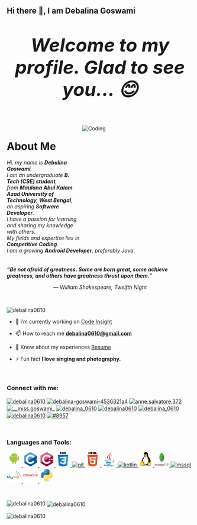 ## Hi there 👋, I am Debalina Goswami

<p align="center" style="font-size:50px">
    <em><strong>Welcome to my profile. Glad to see you... 😊 </strong></em>
  </p>

<!--
**debalina0610/debalina0610** is a ✨ _special_ ✨ repository because its `README.md` (this file) appears on your GitHub profile.

Here are some ideas to get you started:

- 🔭 I’m currently working on ...
- 🌱 I’m currently learning ...
- 👯 I’m looking to collaborate on ...
- 🤔 I’m looking for help with ...
- 💬 Ask me about ...
- 📫 How to reach me: ...
- 😄 Pronouns: ...
- ⚡ Fun fact: ...
-->
<br />
<img align="right" alt="Coding" width="300" height="300" src="https://us.123rf.com/450wm/7romawka7/7romawka71901/7romawka7190100010/126259709-cute-smiling-girl-sitting-at-laptop-and-learning-web-design-and-coding-vector-illustration-isolated-.jpg?ver=6">

# About Me

*Hi, my name is **Debalina Goswami**. <br />
I am an undergraduate **B. Tech (CSE) student**,<br /> from **Maulana Abul Kalam Azad University of Technology, West Bengal**,<br />
an aspiring **Software Developer**. <br /> I have a passion for learning and sharing my knowledge with others.<br />
My fields and expertise lies in **Competitive Coding**. <br />
I am a growing **Android Developer**, preferably Java.<br />
<br />*<br />
***“Be not afraid of greatness. Some are born great, some achieve greatness, and others have greatness thrust upon them.”***<br />
<p align="center">
  <em>― William Shakespeare, Twelfth Night<br /></em>
  </p>
<br />

<p align="left"> <img src="https://komarev.com/ghpvc/?username=debalina0610&label=Profile%20views&color=0e75b6&style=flat" alt="debalina0610" /> </p>

- 🔭 I’m currently working on [Code Insight](https://github.com/C-a-thing/Code-Insight)

- 📫 How to reach me **debalina0610@gmail.com**

- 📄 Know about my experiences [Resume](https://drive.google.com/drive/folders/1kRwA_US_U8fK_VIWJBXZBq08MDrBUncy?usp=sharing)

- ⚡ Fun fact **I love singing and photography.**


<br />
<h3 align="left">Connect with me:</h3>
<p align="left">
<a href="https://twitter.com/debalina0610" target="blank"><img align="center" src="https://raw.githubusercontent.com/rahuldkjain/github-profile-readme-generator/master/src/images/icons/Social/twitter.svg" alt="debalina0610" height="30" width="40" /></a>
<a href="https://linkedin.com/in/debalina-goswami-4536321a4" target="blank"><img align="center" src="https://raw.githubusercontent.com/rahuldkjain/github-profile-readme-generator/master/src/images/icons/Social/linked-in-alt.svg" alt="debalina-goswami-4536321a4" height="30" width="40" /></a>
<a href="https://fb.com/anne.salvatore.372" target="blank"><img align="center" src="https://raw.githubusercontent.com/rahuldkjain/github-profile-readme-generator/master/src/images/icons/Social/facebook.svg" alt="anne.salvatore.372" height="30" width="40" /></a>
<a href="https://instagram.com/__miss.goswami_" target="blank"><img align="center" src="https://raw.githubusercontent.com/rahuldkjain/github-profile-readme-generator/master/src/images/icons/Social/instagram.svg" alt="__miss.goswami_" height="30" width="40" /></a>
<a href="https://www.codechef.com/users/debalina_0610" target="blank"><img align="center" src="https://cdn.jsdelivr.net/npm/simple-icons@3.1.0/icons/codechef.svg" alt="debalina_0610" height="30" width="40" /></a>
<a href="https://www.hackerrank.com/debalina0610" target="blank"><img align="center" src="https://raw.githubusercontent.com/rahuldkjain/github-profile-readme-generator/master/src/images/icons/Social/hackerrank.svg" alt="debalina0610" height="30" width="40" /></a>
<a href="https://www.leetcode.com/debalina_0610" target="blank"><img align="center" src="https://raw.githubusercontent.com/rahuldkjain/github-profile-readme-generator/master/src/images/icons/Social/leet-code.svg" alt="debalina_0610" height="30" width="40" /></a>
<a href="https://auth.geeksforgeeks.org/user/debalina0610" target="blank"><img align="center" src="https://raw.githubusercontent.com/rahuldkjain/github-profile-readme-generator/master/src/images/icons/Social/geeks-for-geeks.svg" alt="debalina0610" height="30" width="40" /></a>
<a href="https://discord.gg/#8957" target="blank"><img align="center" src="https://raw.githubusercontent.com/rahuldkjain/github-profile-readme-generator/master/src/images/icons/Social/discord.svg" alt="#8957" height="30" width="40" /></a>
</p>
<br />
<h3 align="left">Languages and Tools:</h3>
<p align="left"> <a href="https://developer.android.com" target="_blank" rel="noreferrer"> <img src="https://raw.githubusercontent.com/devicons/devicon/master/icons/android/android-original-wordmark.svg" alt="android" width="40" height="40"/> </a> <a href="https://www.cprogramming.com/" target="_blank" rel="noreferrer"> <img src="https://raw.githubusercontent.com/devicons/devicon/master/icons/c/c-original.svg" alt="c" width="40" height="40"/> </a> <a href="https://www.w3schools.com/cpp/" target="_blank" rel="noreferrer"> <img src="https://raw.githubusercontent.com/devicons/devicon/master/icons/cplusplus/cplusplus-original.svg" alt="cplusplus" width="40" height="40"/> </a> <a href="https://www.w3schools.com/css/" target="_blank" rel="noreferrer"> <img src="https://raw.githubusercontent.com/devicons/devicon/master/icons/css3/css3-original-wordmark.svg" alt="css3" width="40" height="40"/> </a> <a href="https://git-scm.com/" target="_blank" rel="noreferrer"> <img src="https://www.vectorlogo.zone/logos/git-scm/git-scm-icon.svg" alt="git" width="40" height="40"/> </a> <a href="https://www.w3.org/html/" target="_blank" rel="noreferrer"> <img src="https://raw.githubusercontent.com/devicons/devicon/master/icons/html5/html5-original-wordmark.svg" alt="html5" width="40" height="40"/> </a> <a href="https://www.java.com" target="_blank" rel="noreferrer"> <img src="https://raw.githubusercontent.com/devicons/devicon/master/icons/java/java-original.svg" alt="java" width="40" height="40"/> </a> <a href="https://kotlinlang.org" target="_blank" rel="noreferrer"> <img src="https://www.vectorlogo.zone/logos/kotlinlang/kotlinlang-icon.svg" alt="kotlin" width="40" height="40"/> </a> <a href="https://www.linux.org/" target="_blank" rel="noreferrer"> <img src="https://raw.githubusercontent.com/devicons/devicon/master/icons/linux/linux-original.svg" alt="linux" width="40" height="40"/> </a> <a href="https://www.mongodb.com/" target="_blank" rel="noreferrer"> <img src="https://raw.githubusercontent.com/devicons/devicon/master/icons/mongodb/mongodb-original-wordmark.svg" alt="mongodb" width="40" height="40"/> </a> <a href="https://www.microsoft.com/en-us/sql-server" target="_blank" rel="noreferrer"> <img src="https://www.svgrepo.com/show/303229/microsoft-sql-server-logo.svg" alt="mssql" width="40" height="40"/> </a> <a href="https://www.mysql.com/" target="_blank" rel="noreferrer"> <img src="https://raw.githubusercontent.com/devicons/devicon/master/icons/mysql/mysql-original-wordmark.svg" alt="mysql" width="40" height="40"/> </a> <a href="https://www.oracle.com/" target="_blank" rel="noreferrer"> <img src="https://raw.githubusercontent.com/devicons/devicon/master/icons/oracle/oracle-original.svg" alt="oracle" width="40" height="40"/> </a> <a href="https://www.python.org" target="_blank" rel="noreferrer"> <img src="https://raw.githubusercontent.com/devicons/devicon/master/icons/python/python-original.svg" alt="python" width="40" height="40"/> </a> </p>
<br />
<p><img align="left" src="https://github-readme-stats.vercel.app/api/top-langs?username=debalina0610&show_icons=true&locale=en&layout=compact" alt="debalina0610" /></p>

<p>&nbsp;<img align="center" src="https://github-readme-stats.vercel.app/api?username=debalina0610&show_icons=true&locale=en" alt="debalina0610" /></p>

<p><img align="center" src="https://github-readme-streak-stats.herokuapp.com/?user=debalina0610&" alt="debalina0610" /></p>

